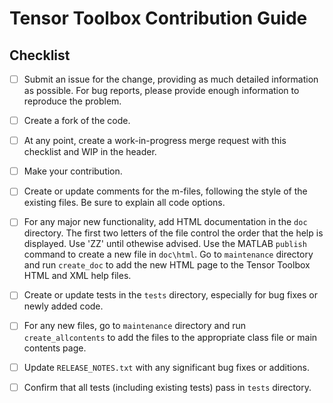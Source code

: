 # Tensor Toolbox Contribution Guide

## Checklist

- [ ] Submit an issue for the change, providing as much detailed information as possible. For bug reports, please provide enough information to reproduce the problem.
- [ ] Create a fork of the code.
- [ ] At any point, create a work-in-progress merge request with this checklist and WIP in the header.
- [ ] Make your contribution.
- [ ] Create or update comments for the m-files, following the style of the existing files. Be sure to explain all code options.
- [ ] For any major new functionality, add HTML documentation in the `doc` directory. The first two letters of the file control the order that the help is displayed. Use 'ZZ' until othewise advised. Use the MATLAB `publish` command to create a new file in `doc\html`. Go to `maintenance` directory and run `create_doc` to add the new HTML page to the Tensor Toolbox HTML and XML help files.
- [ ] Create or update tests in the `tests` directory, especially for bug fixes or newly added code.
- [ ] For any new files, go to `maintenance` directory and run `create_allcontents` to add the files to the appropriate class file or main contents page.
- [ ] Update `RELEASE_NOTES.txt` with any significant bug fixes or additions.
- [ ] Confirm that all tests (including existing tests) pass in `tests` directory.



